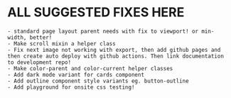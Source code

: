 # ALL SUGGESTED FIXES HERE

    - standard page layout parent needs with fix to viewport! or min-width, better!
    - Make scroll mixin a helper class
    - Fix next image not working with export, then add github pages and then create auto deploy with github actions. Then link documentation to development repo!
    - Make color-parent and color-current helper classes
    - Add dark mode variant for cards component
    - Add outline component style variants eg. button-outline
    - Add playground for onsite css testing!

<!-- ! Important: Update Serato CSS Npm package readme with new getting started stuff! -->